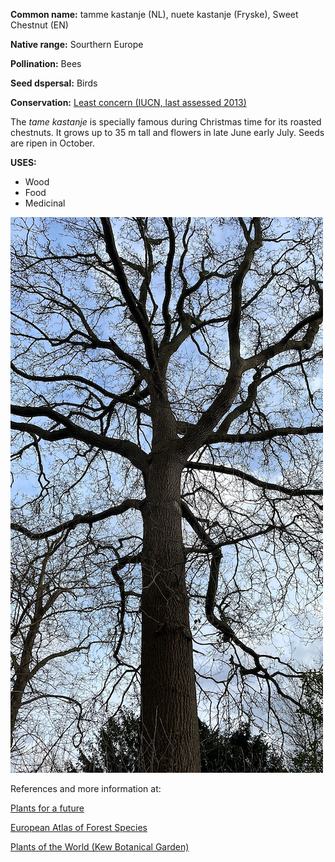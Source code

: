 **Common name:** tamme kastanje (NL), nuete kastanje (Fryske), Sweet Chestnut (EN)


<!--more-->
**Native range:**  Sourthern Europe

**Pollination:** Bees

**Seed dspersal:** Birds

**Conservation:** [Least concern (IUCN, last assessed 2013)](https://www.iucnredlist.org/species/202948/2758189)

The _tame kastanje_ is specially famous during Christmas time for its roasted chestnuts. It grows up to 35 m tall and flowers in late June early July. Seeds are ripen in October.

**USES:**

- Wood
- Food
- Medicinal

![Castanea sativa](https://github.com/carolxgl/TreeLibrary/blob/gh-pages/images/Cassat2650.png?raw=true)

References and more information at:

[Plants for a future](https://pfaf.org/user/plant.aspx?LatinName=Castanea+sativa)

[European Atlas of Forest Species](https://ies-ows.jrc.ec.europa.eu/efdac/download/Atlas/pdf/Castanea_sativa.pdf)

[Plants of the World (Kew Botanical Garden)](https://powo.science.kew.org/taxon/urn:lsid:ipni.org:names:295349-1)
